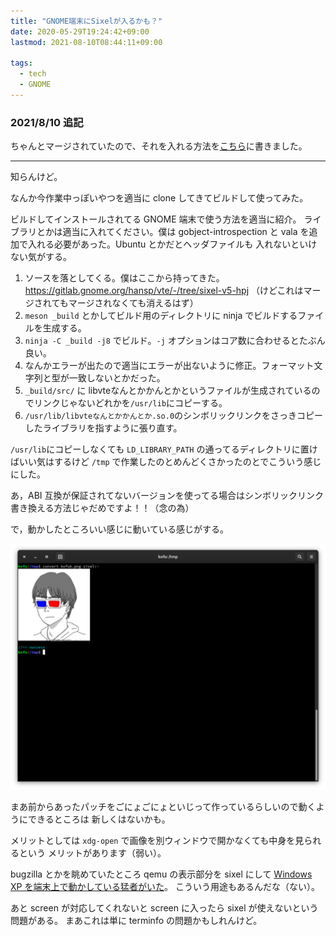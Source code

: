 ```yaml
---
title: "GNOME端末にSixelが入るかも？"
date: 2020-05-29T19:24:42+09:00
lastmod: 2021-08-10T08:44:11+09:00

tags:
  - tech
  - GNOME
---
```


### 2021/8/10 追記

ちゃんとマージされていたので、それを入れる方法を[こちら](/blog/20210803-vte-sixel/)に書きました。

---

知らんけど。

なんか今作業中っぽいやつを適当に clone してきてビルドして使ってみた。

ビルドしてインストールされてる GNOME 端末で使う方法を適当に紹介。
ライブラリとかは適当に入れてください。僕は gobject-introspection
と vala を追加で入れる必要があった。Ubuntu とかだとヘッダファイルも
入れないといけない気がする。

1. ソースを落としてくる。僕はここから持ってきた。 https://gitlab.gnome.org/hansp/vte/-/tree/sixel-v5-hpj （けどこれはマージされてもマージされなくても消えるはず）
1. `meson _build` とかしてビルド用のディレクトリに ninja でビルドするファイルを生成する。
1. `ninja -C _build -j8` でビルド。`-j` オプションはコア数に合わせるとたぶん良い。
1. なんかエラーが出たので適当にエラーが出ないように修正。フォーマット文字列と型が一致しないとかだった。
1. `_build/src/` に libvteなんとかかんとかというファイルが生成されているのでリンクじゃないどれかを`/usr/lib`にコピーする。
1. `/usr/lib/libvteなんとかかんとか.so.0`のシンボリックリンクをさっきコピーしたライブラリを指すように張り直す。

`/usr/lib`にコピーしなくても `LD_LIBRARY_PATH` の通ってるディレクトリに置けばいい気はするけど
`/tmp` で作業したのとめんどくさかったのとでこういう感じにした。

あ，ABI 互換が保証されてないバージョンを使ってる場合はシンボリックリンク書き換える方法じゃだめですよ！！（念の為）

で，動かしたところいい感じに動いている感じがする。

![](screenshot.png)

まあ前からあったパッチをごにょごにょといじって作っているらしいので動くようにできるところは
新しくはないかも。

メリットとしては `xdg-open` で画像を別ウィンドウで開かなくても中身を見られるという
メリットがあります（弱い）。

bugzilla とかを眺めていたところ qemu の表示部分を sixel にして
[Windows XP を端末上で動かしている猛者がいた](https://youtu.be/X6M5tgNjEuQ)。
こういう用途もあるんだな（ない）。

あと screen が対応してくれないと screen に入ったら sixel が使えないという問題がある。
まあこれは単に terminfo の問題かもしれんけど。
